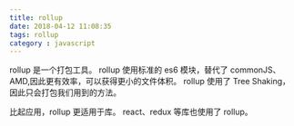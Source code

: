 ```yaml
---
title: rollup
date: 2018-04-12 11:08:35
tags: rollup
category : javascript
---
```


rollup 是一个打包工具。
rollup 使用标准的 es6 模块，替代了 commonJS、AMD,因此更有效率，可以获得更小的文件体积。
rollup 使用了 Tree Shaking，因此只会打包我们用到的方法。

比起应用，rollup 更适用于库。
react、redux 等库也使用了 rollup。

<!-- more -->
